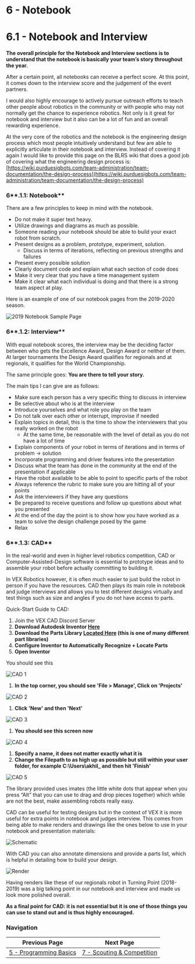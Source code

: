# 6 - Notebook

# 6.1 - Notebook and Interview

**The overall principle for the Notebook and Interview sections is to understand that the notebook is basically your team’s story throughout the year.**

After a certain point, all notebooks can receive a perfect score. At this point, it comes down to the interview score and the judgement of the event partners.

I would also highly encourage to actively pursue outreach efforts to teach other people about robotics in the community or with people who may not normally get the chance to experience robotics. Not only is it great for notebook and interview but it also can be a lot of fun and an overall rewarding experience.

At the very core of the robotics and the notebook is the engineering design process which most people intuitively understand but few are able to explicitly articulate in their notebook and interview. Instead of covering it again I would like to provide this page on the BLRS wiki that does a good job of covering what the engineering design process is: [https://wiki.purduesigbots.com/team-administration/team-documentation/the-design-process](https://wiki.purduesigbots.com/team-administration/team-documentation/the-design-process)

### 6**.1.1: Notebook**

There are a few principles to keep in mind with the notebook.

- Do not make it super text heavy.
- Utilize drawings and diagrams as much as possible.
- Someone reading your notebook should be able to build your exact robot from scratch.
- Present designs as a problem, prototype, experiment, solution.
    - Discuss in terms of iterations, reflecting on previous strengths and failures
- Present every possible solution
- Clearly document code and explain what each section of code does
- Make it very clear that you have a time management system
- Make it clear what each individual is doing and that there is a strong team aspect at play.

Here is an example of one of our notebook pages from the 2019-2020 season.

![2019 Notebook Sample Page](/vrc-guide/src/assets/6_assets/2019-nb-page.png)

### 6**.1.2: Interview**

With equal notebook scores, the interview may be the deciding factor between who gets the Excellence Award, Design Award or neither of them. At larger tournaments the Design Award qualifies for regionals and at regionals, it qualifies for the World Championship.

The same principle goes: **You are there to tell your story.**

The main tips I can give are as follows:

- Make sure each person has a very specific thing to discuss in interview
- Be selective about who is at the interview
- Introduce yourselves and what role you play on the team
- Do not talk over each other or interrupt, improvise if needed
- Explain topics in detail, this is the time to show the interviewers that you really worked on the robot
    - At the same time, be reasonable with the level of detail as you do not have a lot of time
- Explain components of your robot in terms of iterations and in terms of problem -> solution
- Incorporate programming and driver features into the presentation
- Discuss what the team has done in the community at the end of the presentation if applicable
- Have the robot available to be able to point to specific parts of the robot
- Always reference the rubric to make sure you are hitting all of your points
- Ask the interviewers if they have any questions
- Be prepared to receive questions and follow up questions about what you presented
- At the end of the day the point is to show how you have worked as a team to solve the design challenge posed by the game
- Relax

### 6**.1.3: CAD**

In the real-world and even in higher level robotics competition, CAD or Computer-Assisted-Design software is essential to prototype ideas and to assemble your robot before actually committing to building it.

In VEX Robotics however, it is often much easier to just build the robot in person if you have the resources. CAD then plays its main role in notebook and judge interviews and allows you to test different designs virtually and test things such as size and angles if you do not have access to parts. 

Quick-Start Guide to CAD:

1. Join the VEX CAD Discord Server
2. **Download Autodesk Inventor [Here](https://www.autodesk.com/education/free-software/inventor-professional)**
3. **Download the Parts Library [Located Here](https://drive.google.com/drive/folders/1QxJCDOdesCTICRlTgWQu7QYpOfiOrxOq) (this is one of many different part libraries)**
4. **Configure Inventor to Automatically Recognize + Locate Parts**
5. **Open Inventor**

You should see this

![CAD 1](/vrc-guide/src/assets/6_assets/CAD_1.png)

1. **In the top corner, you should see 'File > Manage', Click on 'Projects'**

![CAD 2](/vrc-guide/src/assets/6_assets/CAD_2.png)

1. **Click 'New' and then 'Next'**

![CAD 3](/vrc-guide/src/assets/6_assets/CAD_3.png)

1. **You should see this screen now**

![CAD 4](/vrc-guide/src/assets/6_assets/CAD_4.png)

1. **Specify a name, it does not matter exactly what it is**
2. **Change the Filepath to as high up as possible but still within your user folder, for example C:\Users\akhil_ and then hit 'Finish'**

![CAD 5](/vrc-guide/src/assets/6_assets/CAD_5.png)

The library provided uses imates (the little white dots that appear when you press “Alt” that you can use to drag and drop pieces together) which while are not the best, make assembling robots really easy.

CAD can be useful for testing designs but in the context of VEX it is more useful for extra points in notebook and judges interview. This comes from being able to make renders and drawings like the ones below to use in your notebook and presentation materials:

![Schematic](/vrc-guide/src/assets/6_assets/schematic.png)

With CAD you can also annotate dimensions and provide a parts list, which is helpful in detailing how to build your design.

![Render](/vrc-guide/src/assets/6_assets/render.png)

Having renders like these of our regionals robot in Turning Point (2018-2019) was a big talking point in our notebook and interview and made us look more polished overall.

**As a final point for CAD: it is not essential but it is one of those things you can use to stand out and is thus highly encouraged.**

### Navigation

| Previous Page | Next Page |
| ----------- | ----------- |
| [5 - Programming Basics](5_Programming_Basics.md) | [7 - Scouting & Competition](7_Scouting_Competition.md)  |